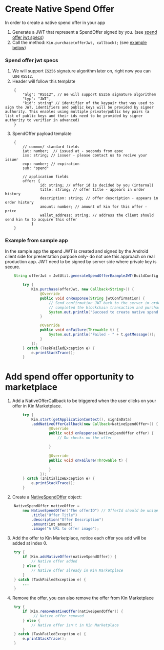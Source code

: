 # Create Native Spend Offer
In order to create a native spend offer in your app
1. Generate a JWT that represent a SpendOffer signed by you. (see [spend offer jwt specs](#spend-offer-jwt-specs))
2. Call the method: `Kin.purchase(offerJwt, callback);` (see [example below](#example-from-sample-app))

### Spend offer jwt specs
1. We will support `ES256` signature algorithm later on, right now you can use `RS512`.
2. Header will follow this template
```aidl
    {
        "alg": "RS512", // We will support ES256 signature algorithem 
        "typ": "JWT",
        "kid": string" // identifier of the keypair that was used to sign the JWT. identifiers and public keys will be provided by signer authority. This enables using multiple private/public key pairs (a list of public keys and their ids need to be provided by signer authority to verifier in advanced)
    }
```
3. SpendOffer payload template
```aidl
    {
        // common/ standard fields
        iat: number;  // issued at - seconds from epoc
        iss: string; // issuer - please contact us to recive your issuer
        exp: number; // expiration
        sub: "spend"
        
        // application fields
        offer: {
                id: string; // offer id is decided by you (internal)
                title: string; // offer title - appears in order history
                description: string; // offer description - appears in order history
                amount: number; // amount of kin for this offer - price
                wallet_address: string; // address the client should send kin to to acquire this offer
            }
    }
```
### Example from sample app
In the sample app the spend JWT is created and signed by the Android client side for presentation purpose only- do not use this approach on real production app.
JWT need to be signed by server side where private key is secure.
```java
    String offerJwt = JwtUtil.generateSpendOfferExampleJWT(BuildConfig.SAMPLE_APP_ID);
        
        try {
            Kin.purchase(offerJwt, new Callback<String>() {
                @Override
                public void onResponse(String jwtConfirmation) {
                    // Send confirmation JWT back to the server in order prove that the user
                    // completed the blockchain transaction and purchase can be unlocked for this user.
                    System.out.println("Succeed to create native spend.\n jwtConfirmation: " + jwtConfirmation);
                }

                @Override
                public void onFailure(Throwable t) {
                    System.out.println("Failed - " + t.getMessage());
                }
            });
        } catch (TaskFailedException e) {
            e.printStackTrace();
        }
```

# Add spend offer opportunity to marketplace
1. Add a NativeOfferCallback to be triggered when the user clicks on your offer in Kin Marketplace.
```java
        try {
            Kin.start(getApplicationContext(), signInData)
            .addNativeOfferCallback(new Callback<NativeSpendOffer>() {
                    @Override
                    public void onResponse(NativeSpendOffer offer) {
                        // Do checks on the offer
                      
                    }
        
                    @Override
                    public void onFailure(Throwable t) {
        
                    }
                });
        } catch (InitializeException e) {
            e.printStackTrace();
        }
```
2. Create a [NativeSpendOffer](/kin-ecosystem-sdk/src/main/java/com/kin/ecosystem/marketplace/model/NativeSpendOffer.java) object:
```java
    NativeSpendOffer nativeOffer =
        new NativeSpendOffer("The offerID") // OfferId should be uniqe
            .title("Offer Title")
            .description("Offer Description")
            .amount(int_amount)
            .image("A URL to offer image");
```
3. Add the offer to Kin Marketplace, notice each offer you add will be added at index 0.
```java
    try {
        if (Kin.addNativeOffer(nativeSpendOffer)) {
            // Native offer added
        } else {
            // Native offer already in Kin Marketplace
        }
    } catch (TaskFailedException e) {
        ...
    }
```

4. Remove the offer, you can also remove the offer from Kin Marketplace
```java
    try {
        if (Kin.removeNativeOffer(nativeSpendOffer)) {
             // Native offer removed
        } else {
            // Native offer isn't in Kin Marketplace
        }
    } catch (TaskFailedException e) {
        e.printStackTrace();
    }
```